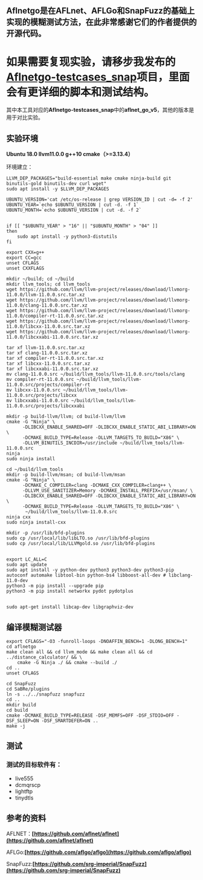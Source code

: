## **Aflnetgo是在AFLnet、AFLGo和SnapFuzz的基础上实现的模糊测试方法，在此非常感谢它们的作者提供的开源代码。**


# **如果需要复现实验，请移步我发布的[Aflnetgo-testcases_snap](https://github.com/kuiba3/Aflnetgo-testcases_snap)项目，里面会有更详细的脚本和测试结构。**
其中本工具对应的**Aflnetgo-testcases_snap**中的**aflnet_go_v5**，其他的版本是用于对比实验。



## 实验环境
**Ubuntu 18.0
llvm11.0.0
g++10
cmake（>=3.13.4）**

环境建立：
```
LLVM_DEP_PACKAGES="build-essential make cmake ninja-build git binutils-gold binutils-dev curl wget"
sudo apt install -y $LLVM_DEP_PACKAGES

UBUNTU_VERSION='cat /etc/os-release | grep VERSION_ID | cut -d= -f 2'
UBUNTU_YEAR=`echo $UBUNTU_VERSION | cut -d. -f 1`
UBUNTU_MONTH=`echo $UBUNTU_VERSION | cut -d. -f 2`


if [[ "$UBUNTU_YEAR" > "16" || "$UBUNTU_MONTH" > "04" ]]
then
    sudo apt install -y python3-distutils
fi

export CXX=g++
export CC=gcc
unset CFLAGS
unset CXXFLAGS

mkdir ~/build; cd ~/build
mkdir llvm_tools; cd llvm_tools
wget https://github.com/llvm/llvm-project/releases/download/llvmorg-11.0.0/llvm-11.0.0.src.tar.xz
wget https://github.com/llvm/llvm-project/releases/download/llvmorg-11.0.0/clang-11.0.0.src.tar.xz
wget https://github.com/llvm/llvm-project/releases/download/llvmorg-11.0.0/compiler-rt-11.0.0.src.tar.xz
wget https://github.com/llvm/llvm-project/releases/download/llvmorg-11.0.0/libcxx-11.0.0.src.tar.xz
wget https://github.com/llvm/llvm-project/releases/download/llvmorg-11.0.0/libcxxabi-11.0.0.src.tar.xz

tar xf llvm-11.0.0.src.tar.xz
tar xf clang-11.0.0.src.tar.xz
tar xf compiler-rt-11.0.0.src.tar.xz
tar xf libcxx-11.0.0.src.tar.xz
tar xf libcxxabi-11.0.0.src.tar.xz
mv clang-11.0.0.src ~/build/llvm_tools/llvm-11.0.0.src/tools/clang
mv compiler-rt-11.0.0.src ~/build/llvm_tools/llvm-11.0.0.src/projects/compiler-rt
mv libcxx-11.0.0.src ~/build/llvm_tools/llvm-11.0.0.src/projects/libcxx
mv libcxxabi-11.0.0.src ~/build/llvm_tools/llvm-11.0.0.src/projects/libcxxabi

mkdir -p build-llvm/llvm; cd build-llvm/llvm
cmake -G "Ninja" \
      -DLIBCXX_ENABLE_SHARED=OFF -DLIBCXX_ENABLE_STATIC_ABI_LIBRARY=ON \
      -DCMAKE_BUILD_TYPE=Release -DLLVM_TARGETS_TO_BUILD="X86" \
      -DLLVM_BINUTILS_INCDIR=/usr/include ~/build/llvm_tools/llvm-11.0.0.src
ninja 
sudo ninja install

cd ~/build/llvm_tools
mkdir -p build-llvm/msan; cd build-llvm/msan
cmake -G "Ninja" \
      -DCMAKE_C_COMPILER=clang -DCMAKE_CXX_COMPILER=clang++ \
      -DLLVM_USE_SANITIZER=Memory -DCMAKE_INSTALL_PREFIX=/usr/msan/ \
      -DLIBCXX_ENABLE_SHARED=OFF -DLIBCXX_ENABLE_STATIC_ABI_LIBRARY=ON \
      -DCMAKE_BUILD_TYPE=Release -DLLVM_TARGETS_TO_BUILD="X86" \
       ~/build/llvm_tools/llvm-11.0.0.src
ninja cxx
sudo ninja install-cxx

mkdir -p /usr/lib/bfd-plugins
sudo cp /usr/local/lib/libLTO.so /usr/lib/bfd-plugins
sudo cp /usr/local/lib/LLVMgold.so /usr/lib/bfd-plugins


export LC_ALL=C
sudo apt update
sudo apt install -y python-dev python3 python3-dev python3-pip autoconf automake libtool-bin python-bs4 libboost-all-dev # libclang-11.0-dev
python3 -m pip install --upgrade pip
python3 -m pip install networkx pydot pydotplus


sudo apt-get install libcap-dev libgraphviz-dev
```


## 编译模糊测试器
```
export CFLAGS="-O3 -funroll-loops -DNOAFFIN_BENCH=1 -DLONG_BENCH=1" 
cd aflnetgo
make clean all && cd llvm_mode && make clean all && cd ../distance_calculator/ && \
	cmake -G Ninja ./ && cmake --build ./
cd ..
unset CFLAGS

cd SnapFuzz 
cd SaBRe/plugins
ln -s ../../snapfuzz snapfuzz 
cd .. 
mkdir build
cd build 
cmake -DCMAKE_BUILD_TYPE=RELEASE -DSF_MEMFS=OFF -DSF_STDIO=OFF -DSF_SLEEP=ON -DSF_SMARTDEFER=ON .. 
make -j
```


## 测试
### 测试的目标软件有：
- live555
- dcmqrscp
- lightftp
- tinydtls



## 参考的资料
AFLNET：**[https://github.com/aflnet/aflnet](https://github.com/aflnet/aflnet)**

AFLGo:**[https://github.com/aflgo/aflgo](https://github.com/aflgo/aflgo)**

SnapFuzz:**[https://github.com/srg-imperial/SnapFuzz](https://github.com/srg-imperial/SnapFuzz)**

